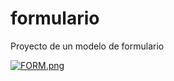 # formulario
Proyecto de un modelo de formulario

[![FORM.png](https://i.postimg.cc/x1K0y35T/FORM.png)](https://postimg.cc/TK3MTmBZ)
